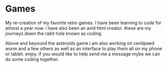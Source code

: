 # Games
My re-creation of my favorite retro games.
I have been learning to code for almost a year now. i have also been an avid html creator. these are my journeys down the rabit hole known as coding

Above and beyound the asteroids game i am also working on centipeed worm and a few others as well as an interface to play them all on my phone or tablet. enjoy. if you would like to help send me a message mybe we can do some coding together. 
